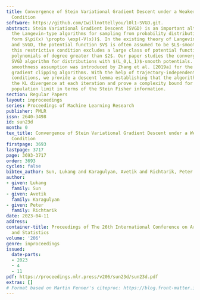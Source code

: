 ```yaml
---
title: Convergence of Stein Variational Gradient Descent under a Weaker Smoothness
  Condition
software: https://github.com/Iwillnottellyou/l0l1-SVGD.git.
abstract: Stein Variational Gradient Descent (SVGD) is an important alternative to
  the Langevin-type algorithms for sampling from probability distributions of the
  form $\pi(x) \propto \exp(-V(x))$. In the existing theory of Langevin-type algorithms
  and SVGD, the potential function $V$ is often assumed to be $L$-smooth. However,
  this restrictive condition excludes a large class of potential functions such as
  polynomials of degree greater than $2$. Our paper studies the convergence of the
  SVGD algorithm for distributions with $(L_0,L_1)$-smooth potentials. This relaxed
  smoothness assumption was introduced by Zhang et al. [2019a] for the analysis of
  gradient clipping algorithms. With the help of trajectory-independent auxiliary
  conditions, we provide a descent lemma establishing that the algorithm decreases
  the KL divergence at each iteration and prove a complexity bound for SVGD in the
  population limit in terms of the Stein Fisher information.
section: Regular Papers
layout: inproceedings
series: Proceedings of Machine Learning Research
publisher: PMLR
issn: 2640-3498
id: sun23d
month: 0
tex_title: Convergence of Stein Variational Gradient Descent under a Weaker Smoothness
  Condition
firstpage: 3693
lastpage: 3717
page: 3693-3717
order: 3693
cycles: false
bibtex_author: Sun, Lukang and Karagulyan, Avetik and Richtarik, Peter
author:
- given: Lukang
  family: Sun
- given: Avetik
  family: Karagulyan
- given: Peter
  family: Richtarik
date: 2023-04-11
address:
container-title: Proceedings of The 26th International Conference on Artificial Intelligence
  and Statistics
volume: '206'
genre: inproceedings
issued:
  date-parts:
  - 2023
  - 4
  - 11
pdf: https://proceedings.mlr.press/v206/sun23d/sun23d.pdf
extras: []
# Format based on Martin Fenner's citeproc: https://blog.front-matter.io/posts/citeproc-yaml-for-bibliographies/
---
```

